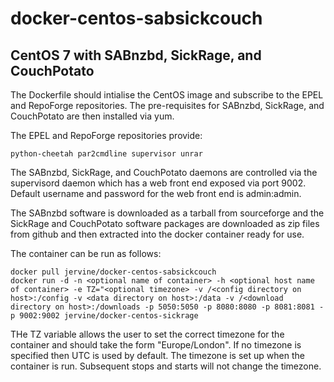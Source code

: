 # docker-centos-sabsickcouch
## CentOS 7 with SABnzbd, SickRage, and CouchPotato

The Dockerfile should intialise the CentOS image and subscribe to the EPEL and RepoForge repositories. The pre-requisites for SABnzbd, SickRage, and CouchPotato are then installed via yum.

The EPEL and RepoForge repositories provide:

    python-cheetah par2cmdline supervisor unrar 

The SABnzbd, SickRage, and CouchPotato daemons are controlled via the supervisord daemon which has a web front end exposed via port 9002. Default username and password for the web front end is admin:admin.

The SABnzbd software is downloaded as a tarball from sourceforge and the SickRage and CouchPotato software packages are downloaded as zip files from github and then extracted into the docker container ready for use.

The container can be run as follows:

    docker pull jervine/docker-centos-sabsickcouch
    docker run -d -n <optional name of container> -h <optional host name of container> -e TZ="<optional timezone> -v /<config directory on host>:/config -v <data directory on host>:/data -v /<download directory on host>:/downloads -p 5050:5050 -p 8080:8080 -p 8081:8081 -p 9002:9002 jervine/docker-centos-sickrage

THe TZ variable allows the user to set the correct timezone for the container and should take the form "Europe/London". If no timezone is specified then UTC is used by default. The timezone is set up when the container is run. Subsequent stops and starts will not change the timezone.
